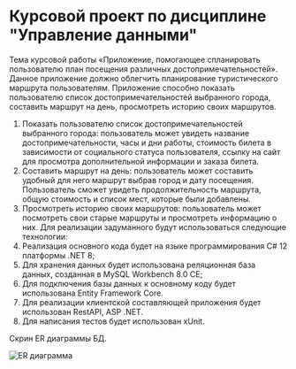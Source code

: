 # Курсовой проект по дисциплине "Управление данными"

Тема курсовой работы «Приложение, помогающее спланировать пользователю план посещения различных достопримечательностей».
Данное приложение должно облегчить планирование туристического маршрута пользователям. Приложение способно показать пользователю список достопримечательностей выбранного города, составить маршрут на день, просмотреть историю своих маршрутов.
1.	Показать пользователю список достопримечательностей выбранного города: пользователь может увидеть название достопримечательности, часы и дни работы, стоимость билета в зависимости от социального статуса пользователя, ссылку на сайт для просмотра дополнительной информации и заказа билета.
2.	Составить маршрут на день: пользователь может составить удобный для него маршрут выбрав город и дату посещения. Пользователь сможет увидеть продолжительность маршрута, общую стоимость и список мест, которые были добавлены.
3.	Просмотреть историю своих маршрутов: пользователь может посмотреть свои старые маршруты и просмотреть информацию о них.
Для реализации задуманного будут использоваться следующие технологии:
1.	Реализация основного кода будет на языке программирования C# 12 платформы .NET 8;
2.	Для хранения данных будет использована реляционная база данных, созданная в MySQL Workbench 8.0 CE;
3.	Для подключения базы данных к основному коду будет использована Entity Framework Core.
4.	Для реализации клиентской составляющей приложения будет использован RestAPI, ASP .NET.
5.	Для написания тестов будет использован xUnit.
 

Скрин ER диаграммы БД.

![ЕR диаграмма](https://github.com/user-attachments/assets/ec7664fa-fa10-4e0a-aa54-bf463f80686d)

